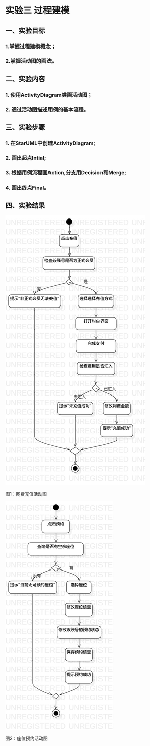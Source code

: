 # 实验三 过程建模

## 一、实验目标

### 1.掌握过程建模概念；
### 2.掌握活动图的画法。

## 二、实验内容

### 1. 使用ActivityDiagram类画活动图；
### 2. 通过活动图描述用例的基本流程。


## 三、实验步骤

### 1. 在StarUML中创建ActivityDiagram;
### 2. 画出起点Intial;
### 3. 根据用例流程画Action,分支用Decision和Merge;
### 4. 画出终点Final。

## 四、实验结果

![网费充值活动图](./Lab3_ActivityDiagram1.jpg)

图1：网费充值活动图

![座位预约活动图](./Lab3_ActivityDiagram2.jpg)

图2：座位预约活动图




